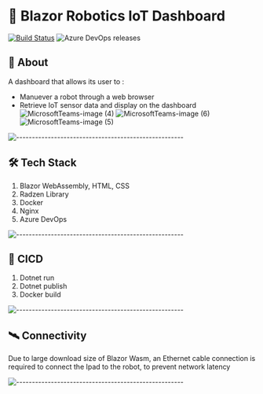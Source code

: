 
# :robot: Blazor Robotics IoT Dashboard

[![Build Status](https://dev.azure.com/amirashrafizham7/IoT%20RaspberryPI/_apis/build/status/Frontend%20-%20IoRT%20Raspberry%20Pi?branchName=master)](https://dev.azure.com/amirashrafizham7/IoT%20RaspberryPI/_build/latest?definitionId=5&branchName=master) ![Azure DevOps releases](https://vsrm.dev.azure.com/amirashrafizham7/_apis/public/Release/badge/3cd2d062-7beb-450b-835a-acb34a7cc906/5/5)

## :thought_balloon: About
A dashboard that allows its user to :
- Manuever a robot through a web browser
- Retrieve IoT sensor data and display on the dashboard
![MicrosoftTeams-image (4)](https://user-images.githubusercontent.com/59201954/157059323-35ff4bd5-6491-4976-825f-8644b4d21c55.png)
![MicrosoftTeams-image (6)](https://user-images.githubusercontent.com/59201954/157059610-798afc81-2746-4584-bf6d-29fc323ab601.png)
![MicrosoftTeams-image (5)](https://user-images.githubusercontent.com/59201954/157059453-b815ad71-ef45-4713-af7b-1b13b3cc3085.png)

![-----------------------------------------------------](https://raw.githubusercontent.com/andreasbm/readme/master/assets/lines/rainbow.png)

## :hammer_and_wrench: Tech Stack
1. Blazor WebAssembly, HTML, CSS
2. Radzen Library
3. Docker
4. Nginx
5. Azure DevOps


![-----------------------------------------------------](https://raw.githubusercontent.com/andreasbm/readme/master/assets/lines/rainbow.png)

## :rocket:	CICD

1. Dotnet run
2. Dotnet publish
3. Docker build

![-----------------------------------------------------](https://raw.githubusercontent.com/andreasbm/readme/master/assets/lines/rainbow.png)

## :artificial_satellite: Connectivity
Due to large download size of Blazor Wasm, an Ethernet cable connection is required to connect the Ipad to the robot, to prevent network latency 

![-----------------------------------------------------](https://raw.githubusercontent.com/andreasbm/readme/master/assets/lines/rainbow.png)
